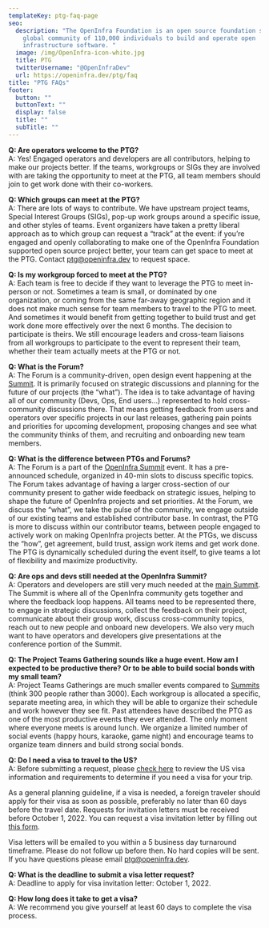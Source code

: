 ```yaml
---
templateKey: ptg-faq-page
seo:
  description: "The OpenInfra Foundation is an open source foundation supporting a
    global community of 110,000 individuals to build and operate open
    infrastructure software. "
  image: /img/OpenInfra-icon-white.jpg
  title: PTG
  twitterUsername: "@OpenInfraDev"
  url: https://openinfra.dev/ptg/faq
title: "PTG FAQs"
footer:
  button: ""
  buttonText: ""
  display: false
  title: ""
  subTitle: ""
---
```


**Q: Are operators welcome to the PTG?**<br>
A: Yes! Engaged operators and developers are all contributors, helping to make our projects better. If the teams, workgroups or SIGs they are involved with are taking the opportunity to meet at the PTG, all team members should join to get work done with their co-workers.
 

**Q: Which groups can meet at the PTG?**<br>
A: There are lots of ways to contribute. We have upstream project teams, Special Interest Groups (SIGs), pop-up work groups around a specific issue, and other styles of teams. Event organizers have taken a pretty liberal approach as to which group can request a “track” at the event: if you’re engaged and openly collaborating to make one of the OpenInfra Foundation supported open source project better, your team can get space to meet at the PTG. Contact [ptg@openinfra.dev](mailto:ptg@openinfra.dev) to request space.
 

**Q: Is my workgroup forced to meet at the PTG?**<br>
A: Each team is free to decide if they want to leverage the PTG to meet in-person or not. Sometimes a team is small, or dominated by one organization, or coming from the same far-away geographic region and it does not make much sense for team members to travel to the PTG to meet. And sometimes it would benefit from getting together to build trust and get work done more effectively over the next 6 months. The decision to participate is theirs. We still encourage leaders and cross-team liaisons from all workgroups to participate to the event to represent their team, whether their team actually meets at the PTG or not.
  

**Q: What is the Forum?**<br>
A: The Forum is a community-driven, open design event happening at the [Summit](https://www.openinfra.dev/summit/). It is primarily focused on strategic discussions and planning for the future of our projects (the “what”). The idea is to take advantage of having all of our community (Devs, Ops, End users…) represented to hold cross-community discussions there. That means getting feedback from users and operators over specific projects in our last releases, gathering pain points and priorities for upcoming development, proposing changes and see what the community thinks of them, and recruiting and onboarding new team members.
 

**Q: What is the difference between PTGs and Forums?**<br>
A: The Forum is a part of the [OpenInfra Summit](https://www.openinfra.dev/summit/) event. It has a pre-announced schedule, organized in 40-min slots to discuss specific topics. The Forum takes advantage of having a larger cross-section of our community present to gather wide feedback on strategic issues, helping to shape the future of OpenInfra projects and set priorities. At the Forum, we discuss the “what”, we take the pulse of the community, we engage outside of our existing teams and established contributor base.
In contrast, the PTG is more to discuss within our contributor teams, between people engaged to actively work on making OpenInfra projects better. At the PTGs, we discuss the “how”, get agreement, build trust, assign work items and get work done. The PTG is dynamically scheduled during the event itself, to give teams a lot of flexibility and maximize productivity.
  

**Q: Are ops and devs still needed at the OpenInfra Summit?**<br>
A: Operators and developers are still very much needed at the [main Summit](https://www.openinfra.dev/summit/). The Summit is where all of the OpenInfra community gets together and where the feedback loop happens. All teams need to be represented there, to engage in strategic discussions, collect the feedback on their project, communicate about their group work, discuss cross-community topics, reach out to new people and onboard new developers. We also very much want to have operators and developers give presentations at the conference portion of the Summit.
 

**Q: The Project Teams Gathering sounds like a huge event. How am I expected to be productive there? Or to be able to build social bonds with my small team?**<br>
A: Project Teams Gatherings are much smaller events compared to [Summits](https://www.openinfra.dev/summit/) (think 300 people rather than 3000). Each workgroup is allocated a specific, separate meeting area, in which they will be able to organize their schedule and work however they see fit. Past attendees have described the PTG as one of the most productive events they ever attended. The only moment where everyone meets is around lunch. We organize a limited number of social events (happy hours, karaoke, game night) and encourage teams to organize team dinners and build strong social bonds.

**Q: Do I need a visa to travel to the US?**<br>
A: Before submitting a request, please [check here](https://travel.state.gov/content/travel/en/us-visas.html) to review the US visa information and requirements to determine if you need a visa for your trip.

As a general planning guideline, if a visa is needed, a foreign traveler should apply for their visa as soon as possible, preferably no later than 60 days before the travel date. Requests for invitation letters must be received before October 1, 2022. You can request a visa invitation letter by filling out [this form](https://openinfrafoundation.formstack.com/forms/visa_columbus2022).

Visa letters will be emailed to you within a 5 business day turnaround timeframe. Please do not follow up before then. No hard copies will be sent. If you have questions please email [ptg@openinfra.dev](mailto:ptg@openinfra.dev).

**Q: What is the deadline to submit a visa letter request?**<br>
A: Deadline to apply for visa invitation letter: October 1, 2022.

**Q: How long does it take to get a visa?**<br>
A: We recommend you give yourself at least 60 days to complete the visa process.